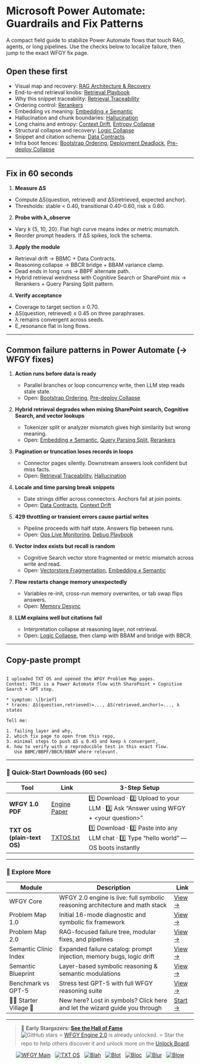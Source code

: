 # Microsoft Power Automate: Guardrails and Fix Patterns

A compact field guide to stabilize Power Automate flows that touch RAG, agents, or long pipelines. Use the checks below to localize failure, then jump to the exact WFGY fix page.

## Open these first

- Visual map and recovery: [RAG Architecture & Recovery](https://github.com/onestardao/WFGY/blob/main/ProblemMap/rag-architecture-and-recovery.md)
- End-to-end retrieval knobs: [Retrieval Playbook](https://github.com/onestardao/WFGY/blob/main/ProblemMap/retrieval-playbook.md)
- Why this snippet traceability: [Retrieval Traceability](https://github.com/onestardao/WFGY/blob/main/ProblemMap/retrieval-traceability.md)
- Ordering control: [Rerankers](https://github.com/onestardao/WFGY/blob/main/ProblemMap/rerankers.md)
- Embedding vs meaning: [Embedding ≠ Semantic](https://github.com/onestardao/WFGY/blob/main/ProblemMap/embedding-vs-semantic.md)
- Hallucination and chunk boundaries: [Hallucination](https://github.com/onestardao/WFGY/blob/main/ProblemMap/hallucination.md)
- Long chains and entropy: [Context Drift](https://github.com/onestardao/WFGY/blob/main/ProblemMap/context-drift.md), [Entropy Collapse](https://github.com/onestardao/WFGY/blob/main/ProblemMap/entropy-collapse.md)
- Structural collapse and recovery: [Logic Collapse](https://github.com/onestardao/WFGY/blob/main/ProblemMap/logic-collapse.md)
- Snippet and citation schema: [Data Contracts](https://github.com/onestardao/WFGY/blob/main/ProblemMap/data-contracts.md)
- Infra boot fences: [Bootstrap Ordering](https://github.com/onestardao/WFGY/blob/main/ProblemMap/bootstrap-ordering.md), [Deployment Deadlock](https://github.com/onestardao/WFGY/blob/main/ProblemMap/deployment-deadlock.md), [Pre-deploy Collapse](https://github.com/onestardao/WFGY/blob/main/ProblemMap/predeploy-collapse.md)

---

## Fix in 60 seconds

1) **Measure ΔS**

- Compute ΔS(question, retrieved) and ΔS(retrieved, expected anchor).
- Thresholds: stable < 0.40, transitional 0.40–0.60, risk ≥ 0.60.

2) **Probe with λ_observe**

- Vary k {5, 10, 20}. Flat high curve means index or metric mismatch.
- Reorder prompt headers. If ΔS spikes, lock the schema.

3) **Apply the module**

- Retrieval drift → BBMC + Data Contracts.
- Reasoning collapse → BBCR bridge + BBAM variance clamp.
- Dead ends in long runs → BBPF alternate path.
- Hybrid retrieval weirdness with Cognitive Search or SharePoint mix → Rerankers + Query Parsing Split pattern.

4) **Verify acceptance**

- Coverage to target section ≥ 0.70.
- ΔS(question, retrieved) ≤ 0.45 on three paraphrases.
- λ remains convergent across seeds.
- E_resonance flat in long flows.

---

## Common failure patterns in Power Automate (→ WFGY fixes)

1) **Action runs before data is ready**
   - Parallel branches or loop concurrency write, then LLM step reads stale state.
   - Open: [Bootstrap Ordering](https://github.com/onestardao/WFGY/blob/main/ProblemMap/bootstrap-ordering.md), [Pre-deploy Collapse](https://github.com/onestardao/WFGY/blob/main/ProblemMap/predeploy-collapse.md)

2) **Hybrid retrieval degrades when mixing SharePoint search, Cognitive Search, and vector lookups**
   - Tokenizer split or analyzer mismatch gives high similarity but wrong meaning.
   - Open: [Embedding ≠ Semantic](https://github.com/onestardao/WFGY/blob/main/ProblemMap/embedding-vs-semantic.md), [Query Parsing Split](https://github.com/onestardao/WFGY/blob/main/ProblemMap/patterns/pattern_query_parsing_split.md), [Rerankers](https://github.com/onestardao/WFGY/blob/main/ProblemMap/rerankers.md)

3) **Pagination or truncation loses records in loops**
   - Connector pages silently. Downstream answers look confident but miss facts.
   - Open: [Retrieval Traceability](https://github.com/onestardao/WFGY/blob/main/ProblemMap/retrieval-traceability.md), [Hallucination](https://github.com/onestardao/WFGY/blob/main/ProblemMap/hallucination.md)

4) **Locale and time parsing break snippets**
   - Date strings differ across connectors. Anchors fail at join points.
   - Open: [Data Contracts](https://github.com/onestardao/WFGY/blob/main/ProblemMap/data-contracts.md), [Context Drift](https://github.com/onestardao/WFGY/blob/main/ProblemMap/context-drift.md)

5) **429 throttling or transient errors cause partial writes**
   - Pipeline proceeds with half state. Answers flip between runs.
   - Open: [Ops Live Monitoring](https://github.com/onestardao/WFGY/blob/main/ProblemMap/ops/live_monitoring_rag.md), [Debug Playbook](https://github.com/onestardao/WFGY/blob/main/ProblemMap/ops/debug_playbook.md)

6) **Vector index exists but recall is random**
   - Cognitive Search vector store fragmented or metric mismatch across write and read.
   - Open: [Vectorstore Fragmentation](https://github.com/onestardao/WFGY/blob/main/ProblemMap/patterns/pattern_vectorstore_fragmentation.md), [Embedding ≠ Semantic](https://github.com/onestardao/WFGY/blob/main/ProblemMap/embedding-vs-semantic.md)

7) **Flow restarts change memory unexpectedly**
   - Variables re-init, cross-run memory overwrites, or tab swap flips answers.
   - Open: [Memory Desync](https://github.com/onestardao/WFGY/blob/main/ProblemMap/patterns/pattern_memory_desync.md)

8) **LLM explains well but citations fail**
   - Interpretation collapse at reasoning layer, not retrieval.
   - Open: [Logic Collapse](https://github.com/onestardao/WFGY/blob/main/ProblemMap/logic-collapse.md), then clamp with BBAM and bridge with BBCR.

---

## Copy-paste prompt

```

I uploaded TXT OS and opened the WFGY Problem Map pages.
Context: This is a Power Automate flow with SharePoint + Cognitive Search + GPT step.

* symptom: \[brief]
* traces: ΔS(question,retrieved)=..., ΔS(retrieved,anchor)=..., λ states

Tell me:

1. failing layer and why,
2. which fix page to open from this repo,
3. minimal steps to push ΔS ≤ 0.45 and keep λ convergent,
4. how to verify with a reproducible test in this exact flow.
   Use BBMC/BBPF/BBCR/BBAM where relevant.

```

---

### 🔗 Quick-Start Downloads (60 sec)

| Tool | Link | 3-Step Setup |
|------|------|--------------|
| **WFGY 1.0 PDF** | [Engine Paper](https://github.com/onestardao/WFGY/blob/main/I_am_not_lizardman/WFGY_All_Principles_Return_to_One_v1.0_PSBigBig_Public.pdf) | 1️⃣ Download · 2️⃣ Upload to your LLM · 3️⃣ Ask “Answer using WFGY + \<your question>” |
| **TXT OS (plain-text OS)** | [TXTOS.txt](https://github.com/onestardao/WFGY/blob/main/OS/TXTOS.txt) | 1️⃣ Download · 2️⃣ Paste into any LLM chat · 3️⃣ Type “hello world” — OS boots instantly |

---

### 🧭 Explore More

| Module                | Description                                              | Link     |
|-----------------------|----------------------------------------------------------|----------|
| WFGY Core             | WFGY 2.0 engine is live: full symbolic reasoning architecture and math stack | [View →](https://github.com/onestardao/WFGY/tree/main/core/README.md) |
| Problem Map 1.0       | Initial 16-mode diagnostic and symbolic fix framework    | [View →](https://github.com/onestardao/WFGY/tree/main/ProblemMap/README.md) |
| Problem Map 2.0       | RAG-focused failure tree, modular fixes, and pipelines   | [View →](https://github.com/onestardao/WFGY/blob/main/ProblemMap/rag-architecture-and-recovery.md) |
| Semantic Clinic Index | Expanded failure catalog: prompt injection, memory bugs, logic drift | [View →](https://github.com/onestardao/WFGY/blob/main/ProblemMap/SemanticClinicIndex.md) |
| Semantic Blueprint    | Layer-based symbolic reasoning & semantic modulations   | [View →](https://github.com/onestardao/WFGY/tree/main/SemanticBlueprint/README.md) |
| Benchmark vs GPT-5    | Stress test GPT-5 with full WFGY reasoning suite         | [View →](https://github.com/onestardao/WFGY/tree/main/benchmarks/benchmark-vs-gpt5/README.md) |
| 🧙‍♂️ Starter Village 🏡 | New here? Lost in symbols? Click here and let the wizard guide you through | [Start →](https://github.com/onestardao/WFGY/blob/main/StarterVillage/README.md) |

---

> 👑 **Early Stargazers: [See the Hall of Fame](https://github.com/onestardao/WFGY/tree/main/stargazers)**  
> <img src="https://img.shields.io/github/stars/onestardao/WFGY?style=social" alt="GitHub stars"> ⭐ [WFGY Engine 2.0](https://github.com/onestardao/WFGY/blob/main/core/README.md) is already unlocked. ⭐ Star the repo to help others discover it and unlock more on the [Unlock Board](https://github.com/onestardao/WFGY/blob/main/STAR_UNLOCKS.md).

<div align="center">

[![WFGY Main](https://img.shields.io/badge/WFGY-Main-red?style=flat-square)](https://github.com/onestardao/WFGY)
&nbsp;
[![TXT OS](https://img.shields.io/badge/TXT%20OS-Reasoning%20OS-orange?style=flat-square)](https://github.com/onestardao/WFGY/tree/main/OS)
&nbsp;
[![Blah](https://img.shields.io/badge/Blah-Semantic%20Embed-yellow?style=flat-square)](https://github.com/onestardao/WFGY/tree/main/OS/BlahBlahBlah)
&nbsp;
[![Blot](https://img.shields.io/badge/Blot-Persona%20Core-green?style=flat-square)](https://github.com/onestardao/WFGY/tree/main/OS/BlotBlotBlot)
&nbsp;
[![Bloc](https://img.shields.io/badge/Bloc-Reasoning%20Compiler-blue?style=flat-square)](https://github.com/onestardao/WFGY/tree/main/OS/BlocBlocBloc)
&nbsp;
[![Blur](https://img.shields.io/badge/Blur-Text2Image%20Engine-navy?style=flat-square)](https://github.com/onestardao/WFGY/tree/main/OS/BlurBlurBlur)
&nbsp;
[![Blow](https://img.shields.io/badge/Blow-Game%20Logic-purple?style=flat-square)](https://github.com/onestardao/WFGY/tree/main/OS/BlowBlowBlow)

</div>

